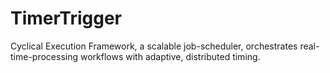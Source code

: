 # TimerTrigger
Cyclical Execution Framework, a scalable job-scheduler, orchestrates real-time-processing workflows with adaptive, distributed timing.
